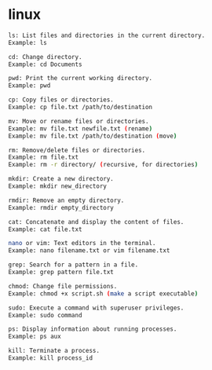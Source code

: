 # linux


```bash
ls: List files and directories in the current directory.
Example: ls
```


```bash
cd: Change directory.
Example: cd Documents
```

```bash
pwd: Print the current working directory.
Example: pwd
```


```bash
cp: Copy files or directories.
Example: cp file.txt /path/to/destination
```


```bash
mv: Move or rename files or directories.
Example: mv file.txt newfile.txt (rename)
Example: mv file.txt /path/to/destination (move)
```


```bash
rm: Remove/delete files or directories.
Example: rm file.txt
Example: rm -r directory/ (recursive, for directories)
```


```bash
mkdir: Create a new directory.
Example: mkdir new_directory
```


```bash
rmdir: Remove an empty directory.
Example: rmdir empty_directory
```


```bash
cat: Concatenate and display the content of files.
Example: cat file.txt
```


```bash
nano or vim: Text editors in the terminal.
Example: nano filename.txt or vim filename.txt
```


```bash
grep: Search for a pattern in a file.
Example: grep pattern file.txt
```


```bash
chmod: Change file permissions.
Example: chmod +x script.sh (make a script executable)
```


```bash
sudo: Execute a command with superuser privileges.
Example: sudo command
```


```bash
ps: Display information about running processes.
Example: ps aux
```


```bash
kill: Terminate a process.
Example: kill process_id
```
